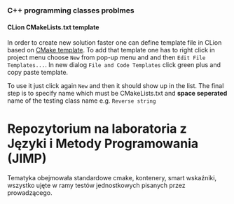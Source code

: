 ### C++ programming classes problmes ###

#### CLion CMakeLists.txt template ####

In order to create new solution faster one can define template file 
in CLion based on [CMake template](scripts/Library_CMakeLists_Add_Template).
To add that template one has to right click in project menu choose
`New` from pop-up menu and and then `Edit File Templates...`. In new dialog
`File and Code Templates` click green plus and copy paste template. 

To use it just click again `New` and then it should show up in the list. 
The final step is to specify name which must be CMakeLists.txt and **space seperated**
name of the testing class name e.g. `Reverse string`

# Repozytorium na laboratoria z Języki i Metody Programowania (JIMP)
Tematyka obejmowała standardowe cmake, kontenery, smart wskaźniki, wszystko ujęte w ramy testów jednostkowych pisanych przez prowadzącego. 
